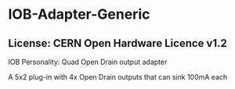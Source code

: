# IOB-Adapter-Generic
## License: CERN Open Hardware Licence v1.2

IOB Personality: Quad Open Drain output adapter

A 5x2 plug-in with 4x Open Drain outputs that can sink 100mA each

